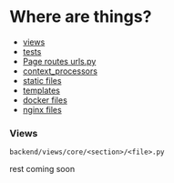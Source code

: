 # Where are things?
- [views](#views)
- [tests](#)
- [Page routes urls.py](#)
- [context_processors](#)
- [static files](#)
- [templates](#)
- [docker files](#)
- [nginx files](#)


### Views
```
backend/views/core/<section>/<file>.py
```
rest coming soon